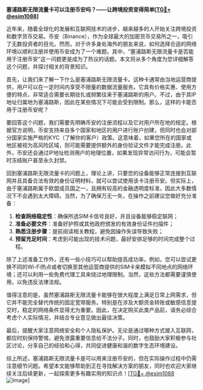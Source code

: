 **塞浦路斯无限流量卡可以注册币安吗？——让跨境投资变得简单[[TG💪+ @esim1088](https://t.me/s/esim1088)]**

近年来，随着全球化的发展和互联网技术的进步，越来越多的人开始关注跨境投资和数字货币交易。币安（Binance），作为全球最大的加密货币交易所之一，吸引了无数投资者的目光。然而，对于许多身处海外的朋友来说，如何选择合适的网络环境以顺利注册并使用币安成为了一个难题。其中，“塞浦路斯无限流量卡是否能用于注册币安”这一问题更是成为了热议的话题。本文将从多个角度为您详细解答这个问题，并探讨相关的背景知识。

首先，让我们来了解一下什么是塞浦路斯无限流量卡。这种卡通常由当地运营商提供，用户可以在一定时间内享受不限量的数据流量服务。它具有价格实惠、使用方便的特点，非常适合需要长期驻扎或频繁往来于塞浦路斯的用户。不过，由于其IP地址归属地为塞浦路斯，因此在某些情况下可能会受到限制。那么，这样的卡能否用于注册币安呢？

要回答这个问题，我们需要先明确币安的注册流程以及它对用户所在地的规定。根据官方说明，币安支持来自多个国家和地区的用户进行账户创建，但同时也会对部分国家实施严格的KYC（了解你的客户）政策。这意味着，如果您所在的国家或地区被视为高风险区域，则可能需要提供额外的身份验证文件才能完成注册。此外，币安还会通过IP地址检测用户的地理位置，如果发现异常访问行为，可能会暂时冻结账户甚至永久封禁。

回到塞浦路斯无限流量卡的问题上，理论上讲，只要您的设备能够正常连接到互联网并且具备合法有效的身份证明材料，就可以尝试使用该卡注册币安。但实际上，由于塞浦路斯属于欧盟成员国之一，且拥有较高的金融透明度标准，因此大多数情况下不会遇到太大障碍。当然，为了确保万无一失，在操作之前建议您做好充分准备：

1. **检查网络稳定性**：确保所选SIM卡信号良好，并且设备能够稳定联网；
2. **准备必要文件**：准备好护照或其他政府颁发的有效身份证件扫描件；
3. **熟悉注册步骤**：提前阅读相关教程，避免因操作失误导致失败；
4. **预留充足时间**：考虑到可能出现的技术问题，最好安排足够的时间完成整个过程。

除了上述准备工作外，还有一些小技巧可以帮助提高成功率。例如，您可以尝试更换不同的Wi-Fi热点或者切换至其他运营商提供的SIM卡来模拟不同地点的网络环境；还可以利用一些免费代理工具来绕过地理限制。当然，这些方法都需要谨慎使用，以免违反法律法规。

值得注意的是，虽然塞浦路斯无限流量卡能够在很大程度上满足日常上网需求，但它并不能完全替代传统的固定宽带服务。特别是在涉及大额资金转账或敏感信息提交时，稳定的网络条件显得尤为重要。因此，在决定购买此类产品前，请务必综合考虑个人实际情况，并结合专业意见做出最佳决策。

最后，提醒大家注意网络安全和个人隐私保护。无论是通过哪种方式接入互联网，都应时刻保持警惕，避免泄露重要信息给不法分子。同时，也鼓励大家积极参与社区讨论，分享自己的经验和心得，共同促进健康和谐的数字生态环境建设。

综上所述，塞浦路斯无限流量卡是可以用来注册币安的，但在实际操作过程中仍需注意细节问题。希望本文能够帮助到正在寻找解决方案的朋友，同时也欢迎大家继续关注后续更新，一起探索更多有趣实用的知识点！[[TG💪+ @esim1088](https://t.me/s/esim1088) ![Image](https://i.postimg.cc/4NQfJmqS/Snipaste-2025-05-13-00-14-12.png)]